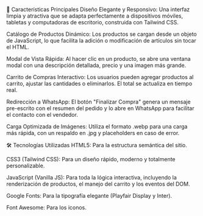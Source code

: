 🚀 Características Principales
Diseño Elegante y Responsivo: Una interfaz limpia y atractiva que se adapta perfectamente a dispositivos móviles, tabletas y computadoras de escritorio, construida con Tailwind CSS.

Catálogo de Productos Dinámico: Los productos se cargan desde un objeto de JavaScript, lo que facilita la adición o modificación de artículos sin tocar el HTML.

Modal de Vista Rápida: Al hacer clic en un producto, se abre una ventana modal con una descripción detallada, precio y una imagen más grande.

Carrito de Compras Interactivo: Los usuarios pueden agregar productos al carrito, ajustar las cantidades o eliminarlos. El total se actualiza en tiempo real.

Redirección a WhatsApp: El botón "Finalizar Compra" genera un mensaje pre-escrito con el resumen del pedido y lo abre en WhatsApp para facilitar el contacto con el vendedor.

Carga Optimizada de Imágenes: Utiliza el formato .webp para una carga más rápida, con un respaldo en .jpg y placeholders en caso de error.

🛠️ Tecnologías Utilizadas
HTML5: Para la estructura semántica del sitio.

CSS3 (Tailwind CSS): Para un diseño rápido, moderno y totalmente personalizable.

JavaScript (Vanilla JS): Para toda la lógica interactiva, incluyendo la renderización de productos, el manejo del carrito y los eventos del DOM.

Google Fonts: Para la tipografía elegante (Playfair Display y Inter).

Font Awesome: Para los iconos.
